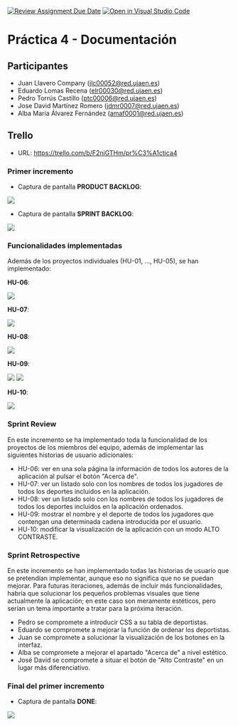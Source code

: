 [![Review Assignment Due Date](https://classroom.github.com/assets/deadline-readme-button-24ddc0f5d75046c5622901739e7c5dd533143b0c8e959d652212380cedb1ea36.svg)](https://classroom.github.com/a/hCaQWL7N)
[![Open in Visual Studio Code](https://classroom.github.com/assets/open-in-vscode-718a45dd9cf7e7f842a935f5ebbe5719a5e09af4491e668f4dbf3b35d5cca122.svg)](https://classroom.github.com/online_ide?assignment_repo_id=10981322&assignment_repo_type=AssignmentRepo)

# Práctica 4 - Documentación

## Participantes

* Juan Llavero Company (jlc00052@red.ujaen.es)
* Eduardo Lomas Recena (elr00030@red.ujaen.es)
* Pedro Torrús Castillo (ptc00006@red.ujaen.es)
* Jose David Martínez Romero (jdmr0007@red.ujaen.es)
* Alba María Álvarez Fernández (amaf0001@red.ujaen.es)

## Trello

* URL: https://trello.com/b/F2niGTHm/pr%C3%A1ctica4

### Primer incremento

* Captura de pantalla **PRODUCT BACKLOG**:

<img src="./assets/img/trelloINICIO.png">

* Captura de pantalla **SPRINT BACKLOG**:

<img src="./assets/img/trelloSprint.png">

### Funcionalidades implementadas
Además de los proyectos individuales (HU-01, ..., HU-05), se han implementado:

**HU-06**:

<img src="./assets/img/HU-06.png">

**HU-07**:

<img src="./assets/img/HU-07.png">

**HU-08**:

<img src="./assets/img/HU-08.jpg">

**HU-09**:

<img src="./assets/img/HU-09.png">
<img src="./assets/img/HU-09-codigo.png">

**HU-10**:

<img src="./assets/img/HU-10.png">

### Sprint Review
En este incremento se ha implementado toda la funcionalidad de los proyectos de los miembros del equipo, además de 
implementar las siguientes historias de usuario adicionales:
- HU-06: ver en una sola página la información de todos los autores de la aplicación al pulsar el botón "Acerca de".
- HU-07: ver un listado solo con los nombres de todos los jugadores de todos los deportes incluidos en la aplicación.
- HU-08: ver un listado solo con los nombres de todos los jugadores de todos los deportes incluidos en la aplicación ordenados.
- HU-09: mostrar el nombre y el deporte de todos los jugadores que contengan una determinada cadena introducida por el usuario.
- HU-10: modificar la visualización de la aplicación con un modo ALTO CONTRASTE.

### Sprint Retrospective
En este incremento se han implementado todas las historias de usuario que se pretendían implementar, aunque eso no significa que no se puedan mejorar. Para futuras iteraciones, además de incluir más funcionalidades, habría que solucionar 
los pequeños problemas visuales que tiene actualmente la aplicación; en este caso son meramente estéticos, pero serían un tema importante a tratar para la próxima iteración.

- Pedro se compromete a introducir CSS a su tabla de deportistas.
- Eduardo se compromete a mejorar la función de ordenar los deportistas.
- Juan se compromete a solucionar la visualización de los botones en la interfaz.
- Alba se compromete a mejorar el apartado "Acerca de" a nivel estético.
- José David se compromete a situar el botón de "Alto Contraste" en un lugar más diferenciativo.

### Final del primer incremento
* Captura de pantalla **DONE**:

<img src="./assets/img/trelloFIN.png">